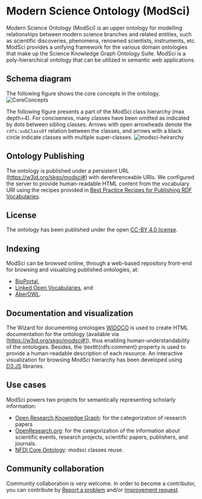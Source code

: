 # Modern Science Ontology (ModSci)
Modern Science Ontology (ModSci) is an upper ontology for modelling relationships between modern science branches and related entities, such as scientific discoveries, phenomena, renowned scientists, instruments, etc. 
ModSci provides a unifying framework for the various domain ontologies that make up the Science Knowledge Graph Ontology Suite. 
ModSci is a poly-hierarchical ontology that can be utilized in semantic web applications. 

## Schema diagram
The following figure shows the core concepts in the ontology.
![CoreConcepts](https://user-images.githubusercontent.com/21238109/217022197-08f4b88b-a933-4fb1-8c65-4960c534bf64.png)

The following figure presents a part of the ModSci class hierarchy (max depth=4). For conciseness, many classes have been omitted as indicated by dots between sibling classes. Arrows with open arrowheads denote the `rdfs:subClassOf` relation between the classes, and arrows with a black circle indicate classes with multiple super-classes.
![modsci-heirarchy](https://user-images.githubusercontent.com/21238109/217018589-974e45dc-80e5-48bd-971e-055c48fb30b6.png)

## Ontology Publishing
The ontology is published under a persistent URL (https://w3id.org/skgo/modsci#) with dereferenceable URIs. 
We configured the server to provide human-readable HTML content from the vocabulary URI using the recipes provided in [Best Practice Recipes for Publishing RDF Vocabularies](https://www.w3.org/TR/swbp-vocab-pub/).

## License
The ontology has been published under the open [CC-BY 4.0 license](https://creativecommons.org/licenses/by/4.0/).

## Indexing
ModSci can be browsed online, through a web-based repository front-end for browsing and visualizing published ontologies, at:
 - [BioPortal](http://bioportal.bioontology.org/ontologies/MODSCI), 
 - [Linked Open Vocabularies](https://lov.linkeddata.es/dataset/lov/vocabs/modsci), and 
 - [AberOWL](http://aber-owl.net/ontology/ModSci/).
 

## Documentation and visualization
The Wizard for documenting ontologies [WIDOCO](https://github.com/dgarijo/Widoco) is used to create HTML documentation for the ontology (available via [https://w3id.org/skgo/modsci#]), thus enabling human-understandability of the ontologies.
Besides, the \texttt{rdfs:comment} property is used to provide a human-readable description of each resource. 
An interactive visualization for browsing ModSci hierarchy has been developed using [D3.JS](https://d3js.org/) libraries.

## Use cases
ModSci powers two projects for semantically representing scholarly information: 
- [Open Research Knowledge Graph](https://www.orkg.org/orkg/): for the categorization of research papers 
- [OpenResearch.org](https://www.openresearch.org/wiki/Main_Page): for the categorization of the information about scientific events, research projects, scientific papers, publishers, and journals.
- [NFDI Core Ontology](https://github.com/ISE-FIZKarlsruhe/nfdicore/tree/v1.0.0): modsci classes reuse.

## Community collaboration
Community collaboration is very welcome. In order to become a contributor, you can contribute by [Report a problem](https://github.com/saidfathalla/Science-knowledge-graph-ontologies/issues/new?assignees=&labels=bug&template=Report_a_Problem.md&title=%5BProblem%5D) and/or [Improvement request](https://github.com/saidfathalla/Science-knowledge-graph-ontologies/issues/new?assignees=&labels=documentation%2C+enhancement&template=improvement-request.md&title=%5BImprovement%5D).
